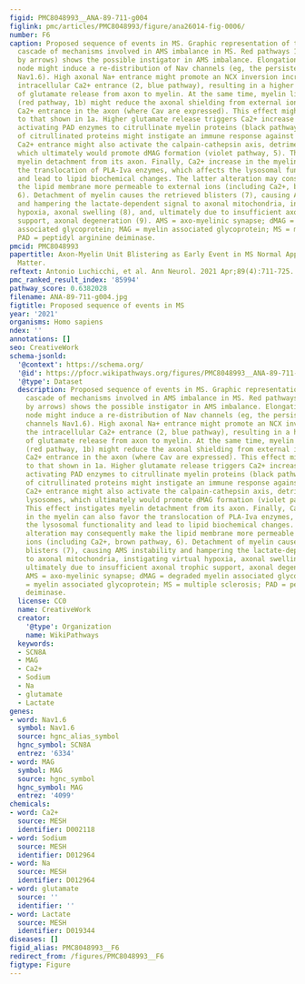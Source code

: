 ```yaml
---
figid: PMC8048993__ANA-89-711-g004
figlink: pmc/articles/PMC8048993/figure/ana26014-fig-0006/
number: F6
caption: Proposed sequence of events in MS. Graphic representation of the hypothesized
  cascade of mechanisms involved in AMS imbalance in MS. Red pathways 1a (as indicated
  by arrows) shows the possible instigator in AMS imbalance. Elongation of the Ranvier's
  node might induce a re‐distribution of Nav channels (eg, the persistent firing channels
  Nav1.6). High axonal Na+ entrance might promote an NCX inversion increasing the
  intracellular Ca2+ entrance (2, blue pathway), resulting in a higher probability
  of glutamate release from axon to myelin. At the same time, myelin lipid aberrations
  (red pathway, 1b) might reduce the axonal shielding from external ions, favoring
  Ca2+ entrance in the axon (where Cav are expressed). This effect might also add
  to that shown in 1a. Higher glutamate release triggers Ca2+ increase in the myelin,
  activating PAD enzymes to citrullinate myelin proteins (black pathway, 4). Release
  of citrullinated proteins might instigate an immune response against the debris.
  Ca2+ entrance might also activate the calpain‐cathepsin axis, detrimental for lysosomes,
  which ultimately would promote dMAG formation (violet pathway, 5). This effect instigates
  myelin detachment from its axon. Finally, Ca2+ increase in the myelin can also favor
  the translocation of PLA‐Iva enzymes, which affects the lysosomal functionality
  and lead to lipid biochemical changes. The latter alteration may consequently make
  the lipid membrane more permeable to external ions (including Ca2+, brown pathway,
  6). Detachment of myelin causes the retrieved blisters (7), causing AMS instability
  and hampering the lactate‐dependent signal to axonal mitochondria, instigating virtual
  hypoxia, axonal swelling (8), and, ultimately due to insufficient axonal trophic
  support, axonal degeneration (9). AMS = axo‐myelinic synapse; dMAG = degraded myelin
  associated glycoprotein; MAG = myelin associated glycoprotein; MS = multiple sclerosis;
  PAD = peptidyl arginine deiminase.
pmcid: PMC8048993
papertitle: Axon‐Myelin Unit Blistering as Early Event in MS Normal Appearing White
  Matter.
reftext: Antonio Luchicchi, et al. Ann Neurol. 2021 Apr;89(4):711-725.
pmc_ranked_result_index: '85994'
pathway_score: 0.6382028
filename: ANA-89-711-g004.jpg
figtitle: Proposed sequence of events in MS
year: '2021'
organisms: Homo sapiens
ndex: ''
annotations: []
seo: CreativeWork
schema-jsonld:
  '@context': https://schema.org/
  '@id': https://pfocr.wikipathways.org/figures/PMC8048993__ANA-89-711-g004.html
  '@type': Dataset
  description: Proposed sequence of events in MS. Graphic representation of the hypothesized
    cascade of mechanisms involved in AMS imbalance in MS. Red pathways 1a (as indicated
    by arrows) shows the possible instigator in AMS imbalance. Elongation of the Ranvier's
    node might induce a re‐distribution of Nav channels (eg, the persistent firing
    channels Nav1.6). High axonal Na+ entrance might promote an NCX inversion increasing
    the intracellular Ca2+ entrance (2, blue pathway), resulting in a higher probability
    of glutamate release from axon to myelin. At the same time, myelin lipid aberrations
    (red pathway, 1b) might reduce the axonal shielding from external ions, favoring
    Ca2+ entrance in the axon (where Cav are expressed). This effect might also add
    to that shown in 1a. Higher glutamate release triggers Ca2+ increase in the myelin,
    activating PAD enzymes to citrullinate myelin proteins (black pathway, 4). Release
    of citrullinated proteins might instigate an immune response against the debris.
    Ca2+ entrance might also activate the calpain‐cathepsin axis, detrimental for
    lysosomes, which ultimately would promote dMAG formation (violet pathway, 5).
    This effect instigates myelin detachment from its axon. Finally, Ca2+ increase
    in the myelin can also favor the translocation of PLA‐Iva enzymes, which affects
    the lysosomal functionality and lead to lipid biochemical changes. The latter
    alteration may consequently make the lipid membrane more permeable to external
    ions (including Ca2+, brown pathway, 6). Detachment of myelin causes the retrieved
    blisters (7), causing AMS instability and hampering the lactate‐dependent signal
    to axonal mitochondria, instigating virtual hypoxia, axonal swelling (8), and,
    ultimately due to insufficient axonal trophic support, axonal degeneration (9).
    AMS = axo‐myelinic synapse; dMAG = degraded myelin associated glycoprotein; MAG
    = myelin associated glycoprotein; MS = multiple sclerosis; PAD = peptidyl arginine
    deiminase.
  license: CC0
  name: CreativeWork
  creator:
    '@type': Organization
    name: WikiPathways
  keywords:
  - SCN8A
  - MAG
  - Ca2+
  - Sodium
  - Na
  - glutamate
  - Lactate
genes:
- word: Nav1.6
  symbol: Nav1.6
  source: hgnc_alias_symbol
  hgnc_symbol: SCN8A
  entrez: '6334'
- word: MAG
  symbol: MAG
  source: hgnc_symbol
  hgnc_symbol: MAG
  entrez: '4099'
chemicals:
- word: Ca2+
  source: MESH
  identifier: D002118
- word: Sodium
  source: MESH
  identifier: D012964
- word: Na
  source: MESH
  identifier: D012964
- word: glutamate
  source: ''
  identifier: ''
- word: Lactate
  source: MESH
  identifier: D019344
diseases: []
figid_alias: PMC8048993__F6
redirect_from: /figures/PMC8048993__F6
figtype: Figure
---
```


